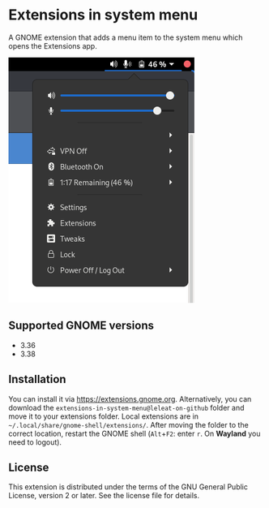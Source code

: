 # Extensions in system menu

A GNOME extension that adds a menu item to the system menu which opens the Extensions app.

![Preview](preview.png)

## Supported GNOME versions

- 3.36
- 3.38

## Installation

You can install it via https://extensions.gnome.org. Alternatively, you can download the `extensions-in-system-menu@leleat-on-github` folder and move it to your extensions folder. Local extensions are in `~/.local/share/gnome-shell/extensions/`. After moving the folder to the correct location, restart the GNOME shell (`Alt`+`F2`: enter `r`. On **Wayland** you need to logout).

## License

This extension is distributed under the terms of the GNU General Public License, version 2 or later. See the license file for details.
